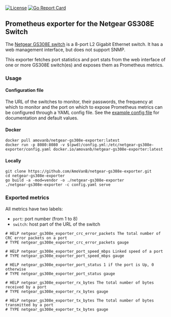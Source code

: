 [![License](https://img.shields.io/github/license/amovanb/netgear-gs308e-exporter)](LICENSE)
[![Go Report Card](https://goreportcard.com/badge/github.com/amovanb/netgear-gs308e-exporter)](https://goreportcard.com/report/github.com/amovanb/netgear-gs308e-exporter)

## Prometheus exporter for the Netgear GS308E Switch

The [Netgear GS308E switch](https://www.netgear.com/support/product/gs308e.aspx) is a 8-port L2 Gigabit Ethernet switch.
It has a web management interface, but does not support SNMP.

This exporter fetches port statistics and port stats from the web interface of one or more GS308E switch(es) and exposes them as Prometheus metrics.

 ### Usage

 #### Configuration file

The URL of the switches to monitor, their passwords, the frequency at which to monitor and the port on which to expose Prometheus metrics can be configured through a YAML config file.
See the [example config file](config/config.yaml) for documentation and default values.

 #### Docker

```shell script
docker pull amovanb/netgear-gs308e-exporter:latest
docker run -p 8080:8080 -v $(pwd)/config.yml:/etc/netgear-gs308e-exporter/config.yaml docker.io/amovanb/netgear-gs308e-exporter:latest
```

#### Locally

```shell script
git clone https://github.com/AmoVanB/netgear-gs308e-exporter.git
cd netgear-gs308e-exporter
go build -a -mod=vendor -o ./netgear-gs308e-exporter
./netgear-gs308e-exporter -c config.yaml serve
```

### Exported metrics

All metrics have two labels:
- `port`: port number (from 1 to 8)
- `switch`: host part of the URL of the switch

```
# HELP netgear_gs308e_exporter_crc_error_packets The total number of CRC error packets on a port
# TYPE netgear_gs308e_exporter_crc_error_packets gauge

# HELP netgear_gs308e_exporter_port_speed_mbps Linked speed of a port
# TYPE netgear_gs308e_exporter_port_speed_mbps gauge

# HELP netgear_gs308e_exporter_port_status 1 if the port is Up, 0 otherwise
# TYPE netgear_gs308e_exporter_port_status gauge

# HELP netgear_gs308e_exporter_rx_bytes The total number of bytes received by a port
# TYPE netgear_gs308e_exporter_rx_bytes gauge

# HELP netgear_gs308e_exporter_tx_bytes The total number of bytes transmitted by a port
# TYPE netgear_gs308e_exporter_tx_bytes gauge
```

